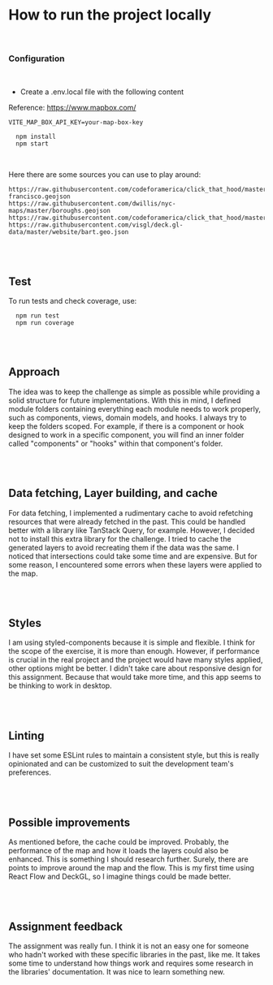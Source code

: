
# How to run the project locally


<br>

### Configuration

<br>

- Create a .env.local file with the following content


Reference: https://www.mapbox.com/
```
VITE_MAP_BOX_API_KEY=your-map-box-key
```

```
  npm install
  npm start
```

<br>

Here there are some sources you can use to play around:

```
https://raw.githubusercontent.com/codeforamerica/click_that_hood/master/public/data/san-francisco.geojson
https://raw.githubusercontent.com/dwillis/nyc-maps/master/boroughs.geojson
https://raw.githubusercontent.com/codeforamerica/click_that_hood/master/public/data/chicago.geojson
https://raw.githubusercontent.com/visgl/deck.gl-data/master/website/bart.geo.json
```

<br><br>

## Test

To run tests and check coverage, use:
<br>
```
  npm run test
  npm run coverage
```
<br><br>


## Approach

The idea was to keep the challenge as simple as possible while providing a solid structure for future implementations. With this in mind, I defined module folders containing everything each module needs to work properly, such as components, views, domain models, and hooks. I always try to keep the folders scoped. For example, if there is a component or hook designed to work in a specific component, you will find an inner folder called "components" or "hooks" within that component's folder.



<br><br>

## Data fetching, Layer building, and cache

For data fetching, I implemented a rudimentary cache to avoid refetching resources that were already fetched in the past. This could be handled better with a library like TanStack Query, for example. However, I decided not to install this extra library for the challenge.
I tried to cache the generated layers to avoid recreating them if the data was the same. I noticed that intersections could take some time and are expensive. But for some reason, I encountered some errors when these layers were applied to the map.

<br><br>

## Styles

I am using styled-components because it is simple and flexible. I think for the scope of the exercise, it is more than enough. However, if performance is crucial in the real project and the project would have many styles applied, other options might be better.
I didn't take care about responsive design for this assignment. Because that would take more time, and this app seems to be thinking to work in desktop.


<br><br>

## Linting

I have set some ESLint rules to maintain a consistent style, but this is really opinionated and can be customized to suit the development team's preferences.


<br><br>


## Possible improvements

As mentioned before, the cache could be improved. Probably, the performance of the map and how it loads the layers could also be enhanced. This is something I should research further.
Surely, there are points to improve around the map and the flow. This is my first time using React Flow and DeckGL, so I imagine things could be made better.


<br><br>


## Assignment feedback

The assignment was really fun. I think it is not an easy one for someone who hadn't worked with these specific libraries in the past, like me. It takes some time to understand how things work and requires some research in the libraries' documentation.
It was nice to learn something new.

<br><br>